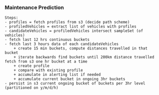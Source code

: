 ### Maintenance Prediction

    Steps:
    - profiles = fetch profiles from s3 (decide path scheme)
    - profiledVehicles = extract list of vehicles with profiles
    - candidateVehicles = profiledVehicles intersect sampleSet (of vehicles)
    - fetch last 12 hrs continuous buckets
    - fetch last 3 hours data of each candidateVehicles
        + create 15 min buckets, compute distances travelled in that bucket
        + iterate backwards find buckets until 200km distance travelled fetch from s3 one hr bucket at a time
        + create profile
        + compare with existing profile
        + accumulate in alerting list if needed
        + accumulate current bucket in ongoing 3hr buckets
    - persist in s3 current ongoing bucket of buckets per 3hr level (partitioned on y/m/d/h)
